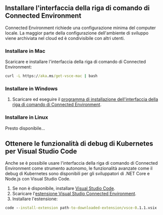 ## <a name="install-the-connected-environment-cli"></a>Installare l'interfaccia della riga di comando di Connected Environment
Connected Environment richiede una configurazione minima del computer locale. La maggior parte della configurazione dell'ambiente di sviluppo viene archiviata nel cloud ed è condivisibile con altri utenti.

### <a name="install-on-mac"></a>Installare in Mac
Scaricare e installare l'interfaccia della riga di comando di Connected Environment:
```cmd
curl -L https://aka.ms/get-vsce-mac | bash
```

### <a name="install-on-windows"></a>Installare in Windows
1. Scaricare ed eseguire il [programma di installazione dell'interfaccia della riga di comando di Connected Environment](https://aka.ms/get-vsce-windows). 

### <a name="install-on-linux"></a>Installare in Linux
Presto disponibile...

## <a name="get-kubernetes-debugging-for-vs-code"></a>Ottenere le funzionalità di debug di Kubernetes per Visual Studio Code
Anche se è possibile usare l'interfaccia della riga di comando di Connected Environment come strumento autonomo, le funzionalità avanzate come il debug di Kubernetes sono disponibili per gli sviluppatori di .NET Core e Node.js con Visual Studio Code.

1. Se non è disponibile, installare [Visual Studio Code](https://code.visualstudio.com/Download).
1. Scaricare l'[estensione Visual Studio Connected Environment](https://aka.ms/get-vsce-code).
1. Installare l'estensione: 

```cmd
code --install-extension path-to-downloaded-extension/vsce-0.1.1.vsix
```
